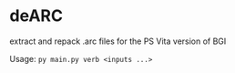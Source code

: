 # deARC
extract and repack .arc files for the PS Vita version of BGI

Usage: 
```py main.py verb <inputs ...>```
